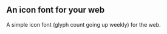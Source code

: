 An icon font for your web
-------------

A simple icon font (glyph count going up weekly) for the web.
